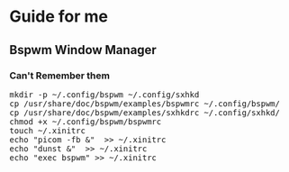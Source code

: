 # Guide for me
## Bspwm Window Manager
### Can't Remember them
<pre>
mkdir -p ~/.config/bspwm ~/.config/sxhkd
cp /usr/share/doc/bspwm/examples/bspwmrc ~/.config/bspwm/
cp /usr/share/doc/bspwm/examples/sxhkdrc ~/.config/sxhkd/
chmod +x ~/.config/bspwm/bspwmrc
touch ~/.xinitrc
echo "picom -fb &"  >> ~/.xinitrc
echo "dunst &"  >> ~/.xinitrc
echo "exec bspwm" >> ~/.xinitrc
</pre>

